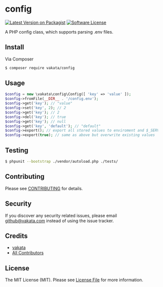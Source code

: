 # config

[![Latest Version on Packagist][ico-version]][link-packagist]
[![Software License][ico-license]](LICENSE.md)

A PHP config class, which supports parsing .env files.

## Install

Via Composer

``` bash
$ composer require vakata/config
```

## Usage

``` php
$config = new \vakata\config\Config([ 'key' => 'value' ]);
$config->fromFile(__DIR__ . '/config.env');
$config->get('key'); // "value"
$config->set('key', 2); // 2
$config->get('key'); // 2
$config->del('key'); // true
$config->get('key'); // null
$config->get('key', 'default'); // "default"
$config->export(); // export all stored values to enviroment and $_SERVER
$config->export(true); // same as above but overwrite existing values
```

## Testing

``` bash
$ phpunit --bootstrap ./vendor/autoload.php ./tests/
```


## Contributing

Please see [CONTRIBUTING](CONTRIBUTING.md) for details.

## Security

If you discover any security related issues, please email github@vakata.com instead of using the issue tracker.

## Credits

- [vakata][link-author]
- [All Contributors][link-contributors]

## License

The MIT License (MIT). Please see [License File](LICENSE.md) for more information. 

[ico-version]: https://img.shields.io/packagist/v/vakata/config.svg?style=flat-square
[ico-license]: https://img.shields.io/badge/license-MIT-brightgreen.svg?style=flat-square
[ico-downloads]: https://img.shields.io/packagist/dt/vakata/config.svg?style=flat-square

[link-packagist]: https://packagist.org/packages/vakata/config
[link-downloads]: https://packagist.org/packages/vakata/config
[link-author]: https://github.com/vakata
[link-contributors]: ../../contributors
[link-cc]: https://codeclimate.com/github/vakata/config

